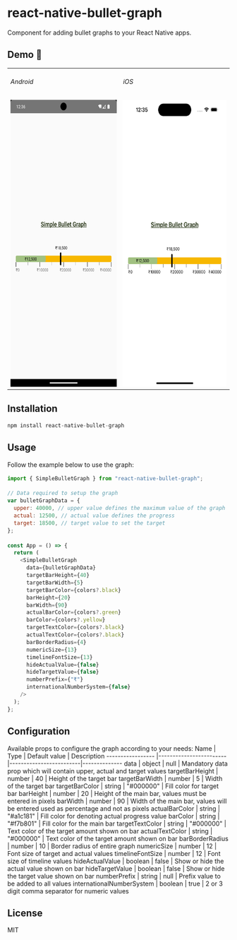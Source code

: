 # react-native-bullet-graph

Component for adding bullet graphs to your React Native apps.

## Demo 📱

<table>
  <tr>
  
<td>
<h6>Android</h6>
<img src='images/simple_chart_android.png' width=300 height=650 alt=''/>
</td>

<td>
<h6>iOS</h6>
<img src='images/simple_chart_ios.png' width=300 height=650 alt=''/>
</td>
</tr>
</table>

## Installation

```js
npm install react-native-bullet-graph
```

## Usage

Follow the example below to use the graph:

```js
import { SimpleBulletGraph } from "react-native-bullet-graph";

// Data required to setup the graph
var bulletGraphData = {
  upper: 40000, // upper value defines the maximum value of the graph
  actual: 12500, // actual value defines the progress
  target: 18500, // target value to set the target
};

const App = () => {
  return (
    <SimpleBulletGraph
      data={bulletGraphData}
      targetBarHeight={40}
      targetBarWidth={5}
      targetBarColor={colors?.black}
      barHeight={20}
      barWidth={90}
      actualBarColor={colors?.green}
      barColor={colors?.yellow}
      targetTextColor={colors?.black}
      actualTextColor={colors?.black}
      barBorderRadius={4}
      numericSize={13}
      timelineFontSize={13}
      hideActualValue={false}
      hideTargetValue={false}
      numberPrefix={"₹"}
      internationalNumberSystem={false}
    />
  );
};
```

## Configuration

Available props to configure the graph according to your needs:
Name | Type | Default value | Description
----------------- |------------------------|-------------------------|--------------
data | object | null | Mandatory data prop which will contain upper, actual and target values
targetBarHeight | number | 40 | Height of the target bar
targetBarWidth | number | 5 | Width of the target bar
targetBarColor | string | "#000000" | Fill color for target bar
barHeight | number | 20 | Height of the main bar, values must be entered in pixels
barWidth | number | 90 | Width of the main bar, values will be entered used as percentage and not as pixels
actualBarColor | string | "#a1c181" | Fill color for denoting actual progress value
barColor | string | "#f7b801" | Fill color for the main bar
targetTextColor | string | "#000000" | Text color of the target amount shown on bar
actualTextColor | string | "#000000" | Text color of the target amount shown on bar
barBorderRadius | number | 10 | Border radius of entire graph
numericSize | number | 12 | Font size of target and actual values
timelineFontSize | number | 12 | Font size of timeline values
hideActualValue | boolean | false | Show or hide the actual value shown on bar
hideTargetValue | boolean | false | Show or hide the target value shown on bar
numberPrefix | string | null | Prefix value to be added to all values
internationalNumberSystem | boolean | true | 2 or 3 digit comma separator for numeric values

## License

MIT
